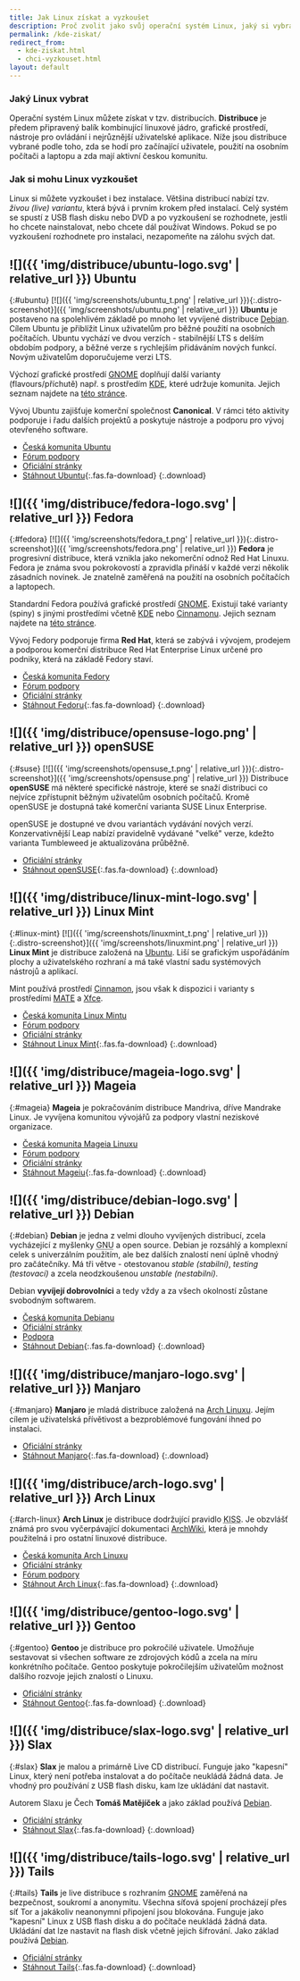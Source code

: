 ```yaml
---
title: Jak Linux získat a vyzkoušet
description: Proč zvolit jako svůj operační systém Linux, jaký si vybrat a jak se instaluje.
permalink: /kde-ziskat/
redirect_from:
  - kde-ziskat.html
  - chci-vyzkouset.html
layout: default
---
```

### Jaký Linux vybrat
Operační systém Linux můžete získat v tzv. distribucích. **Distribuce** je předem připravený balík kombinující linuxové jádro, grafické prostředí, nástroje pro ovládání i nejrůznější uživatelské aplikace. Níže jsou distribuce vybrané podle toho, zda se hodí pro začínající uživatele, použití na osobním počítači a laptopu a zda mají aktivní českou komunitu.

### Jak si mohu Linux vyzkoušet
Linux si můžete vyzkoušet i bez instalace. Většina distribucí nabízí tzv. *živou (live) variantu*, která bývá i prvním krokem před instalací. Celý systém se spustí z USB flash disku nebo DVD a po vyzkoušení se rozhodnete, jestli ho chcete nainstalovat, nebo chcete dál používat Windows. Pokud se po vyzkoušení rozhodnete pro instalaci, nezapomeňte na zálohu svých dat.

## ![]({{ 'img/distribuce/ubuntu-logo.svg' | relative_url }}) Ubuntu
{:#ubuntu}
[![]({{ 'img/screenshots/ubuntu_t.png' | relative_url }}){:.distro-screenshot}]({{ 'img/screenshots/ubuntu.png' | relative_url }})
**Ubuntu** je postaveno na spolehlivém základě po mnoho let vyvíjené distribuce [Debian](#debian). Cílem Ubuntu je přiblížit Linux uživatelům pro běžné použití na osobních počítačích. Ubuntu vychází ve dvou verzích - stabilnější LTS s delším obdobím podpory, a běžné verze s rychlejším přidáváním nových funkcí. Novým uživatelům doporučujeme verzi LTS.

Výchozí grafické prostředí [GNOME][GNOME] doplňují další varianty (flavours/příchutě) např. s prostředím [KDE][KDE], které udržuje komunita. Jejich seznam najdete na [této stránce](https://www.ubuntu.com/download/flavours).

Vývoj Ubuntu zajišťuje komerční společnost **Canonical**. V rámci této aktivity podporuje i řadu dalších projektů a poskytuje nástroje a podporu pro vývoj otevřeného software.

- [Česká komunita Ubuntu](https://www.ubuntu.cz/)
- [Fórum podpory](http://forum.ubuntu.cz/)
- [Oficiální stránky](https://www.ubuntu.com/)
- [Stáhnout Ubuntu](https://www.ubuntu.cz/ziskejte/stahnout){:.fas.fa-download}
{:.download}

## ![]({{ 'img/distribuce/fedora-logo.svg' | relative_url }}) Fedora
{:#fedora}
[![]({{ 'img/screenshots/fedora_t.png' | relative_url }}){:.distro-screenshot}]({{ 'img/screenshots/fedora.png' | relative_url }})
**Fedora** je progresivní distribuce, která vznikla jako nekomerční odnož Red Hat Linuxu. Fedora je známa svou pokrokovostí a zpravidla přináší v každé verzi několik zásadních novinek. Je znatelně zaměřená na použití na osobních počítačích a laptopech.

Standardní Fedora používá grafické prostředí [GNOME][GNOME]. Existují také varianty (spiny) s jinými prostředími včetně [KDE][KDE] nebo [Cinnamonu][Cinnamon]. Jejich seznam najdete na [této stránce](https://spins.fedoraproject.org/).

Vývoj Fedory podporuje firma **Red Hat**, která se zabývá i vývojem, prodejem a podporou komerční distribuce Red Hat Enterprise Linux určené pro podniky, která na základě Fedory staví.

- [Česká komunita Fedory](https://mojefedora.cz/)
- [Fórum podpory](https://forum.mojefedora.cz/)
- [Oficiální stránky](https://getfedora.org/)
- [Stáhnout Fedoru](https://mojefedora.cz/jak-stahnout/){:.fas.fa-download}
{:.download}

## ![]({{ 'img/distribuce/opensuse-logo.png' | relative_url }}) openSUSE
{:#suse}
[![]({{ 'img/screenshots/opensuse_t.png' | relative_url }}){:.distro-screenshot}]({{ 'img/screenshots/opensuse.png' | relative_url }})
Distribuce **openSUSE** má některé specifické nástroje, které se snaží distribuci co nejvíce zpřístupnit běžným uživatelům osobních počítačů. Kromě openSUSE je dostupná také komerční varianta SUSE Linux Enterprise.

openSUSE je dostupné ve dvou variantách vydávání nových verzí. Konzervativnější Leap nabízí pravidelně vydávané "velké" verze, kdežto varianta Tumbleweed je aktualizována průběžně.

- [Oficiální stránky](https://www.opensuse.org/)
- [Stáhnout openSUSE](https://www.opensuse.org/){:.fas.fa-download}
{:.download}

## ![]({{ 'img/distribuce/linux-mint-logo.svg' | relative_url }}) Linux Mint
{:#linux-mint}
[![]({{ 'img/screenshots/linuxmint_t.png' | relative_url }}){:.distro-screenshot}]({{ 'img/screenshots/linuxmint.png' | relative_url }})
**Linux Mint** je distribuce založená na [Ubuntu](#ubuntu). Liší se grafickým uspořádáním plochy a uživatelského rozhraní a má také vlastní sadu systémových nástrojů a aplikací.

Mint používá prostředí [Cinnamon][Cinnamon], jsou však k dispozici i varianty s prostředími [MATE][MATE] a [Xfce][Xfce].

- [Česká komunita Linux Mintu](https://www.linux-mint-czech.cz/)
- [Fórum podpory](https://forum.linux-mint-czech.cz/)
- [Oficiální stránky](https://www.linuxmint.com/)
- [Stáhnout Linux Mint](https://www.linux-mint-czech.cz/ke-stazeni/){:.fas.fa-download}
{:.download}

## ![]({{ 'img/distribuce/mageia-logo.svg' | relative_url }}) Mageia
{:#mageia}
**Mageia** je pokračováním distribuce Mandriva, dříve Mandrake Linux. Je vyvíjena komunitou vývojářů za podpory vlastní neziskové organizace.

- [Česká komunita Mageia Linuxu](https://mageia.cz/)
- [Fórum podpory](https://forum.mageia.cz/)
- [Oficiální stránky](https://www.mageia.org/)
- [Stáhnout Mageiu](https://mageia.cz/stahnout-mageia/){:.fas.fa-download}
{:.download}

## ![]({{ 'img/distribuce/debian-logo.svg' | relative_url }}) Debian
{:#debian}
**Debian** je jedna z velmi dlouho vyvíjených distribucí, zcela vycházející z myšlenky <abbr title="GNU is Not Unix">GNU</abbr> a open source. Debian je rozsáhlý a komplexní celek s univerzálním použitím, ale bez dalších znalostí není úplně vhodný pro začátečníky. Má tři větve - otestovanou *stable (stabilní)*, *testing (testovací)* a zcela neodzkoušenou *unstable (nestabilní)*.

Debian **vyvíjejí dobrovolníci** a tedy vždy a za všech okolností zůstane svobodným softwarem.

- [Česká komunita Debianu](https://www.debian.cz/)
- [Oficiální stránky](https://www.debian.org/)
- [Podpora](https://www.debian.org/support)
- [Stáhnout Debian](https://www.debian.org/distrib/){:.fas.fa-download}
{:.download}

## ![]({{ 'img/distribuce/manjaro-logo.svg' | relative_url }}) Manjaro
{:#manjaro}
**Manjaro** je mladá distribuce založená na [Arch Linuxu](#arch-linux). Jejím cílem je uživatelská přívětivost a bezproblémové fungování ihned po instalaci.

- [Oficiální stránky](https://manjaro.org/)
- [Stáhnout Manjaro](https://manjaro.org/get-manjaro/){:.fas.fa-download}
{:.download}

## ![]({{ 'img/distribuce/arch-logo.svg' | relative_url }}) Arch Linux
{:#arch-linux}
**Arch Linux** je distribuce dodržující pravidlo <abbr title="Keep it simple, stupid">KISS</abbr>. Je obzvlášť známá pro svou vyčerpávající dokumentaci [ArchWiki](https://wiki.archlinux.org/), která je mnohdy použitelná i pro ostatní linuxové distribuce.

- [Česká komunita Arch Linuxu](https://arch-linux.cz/)
- [Oficiální stránky](https://www.archlinux.org/)
- [Fórum podpory](https://forum.arch-linux.cz/)
- [Stáhnout Arch Linux](https://www.archlinux.org/download/){:.fas.fa-download}
{:.download}

## ![]({{ 'img/distribuce/gentoo-logo.svg' | relative_url }}) Gentoo
{:#gentoo}
**Gentoo** je distribuce pro pokročilé uživatele. Umožňuje sestavovat si všechen software ze zdrojových kódů a zcela na míru konkrétního počítače. Gentoo poskytuje pokročilejším uživatelům možnost dalšího rozvoje jejich znalostí o Linuxu.

- [Oficiální stránky](https://www.gentoo.org/)
- [Stáhnout Gentoo](https://www.gentoo.org/downloads/){:.fas.fa-download}
{:.download}

## ![]({{ 'img/distribuce/slax-logo.svg' | relative_url }}) Slax
{:#slax}
**Slax** je malou a primárně Live CD distribucí. Funguje jako "kapesní" Linux, který není potřeba instalovat a do počítače neukládá žádná data. Je vhodný pro používání z USB flash disku, kam lze ukládání dat nastavit.

Autorem Slaxu je Čech **Tomáš Matějíček** a jako základ používá [Debian](#debian).

- [Oficiální stránky](https://www.slax.org/)
- [Stáhnout Slax](https://www.slax.org/){:.fas.fa-download}
{:.download}

## ![]({{ 'img/distribuce/tails-logo.svg' | relative_url }}) Tails
{:#tails}
**Tails** je live distribuce s rozhraním [GNOME][GNOME] zaměřená na bezpečnost, soukromí a anonymitu. Všechna síťová spojení procházejí přes síť Tor a jakákoliv neanonymní připojení jsou blokována. Funguje jako "kapesní" Linux z USB flash disku a do počítače neukládá žádná data. Ukládání dat lze nastavit na flash disk včetně jejich šifrování. Jako základ používá [Debian](#debian).

- [Oficiální stránky](https://tails.boum.org/)
- [Stáhnout Tails](https://tails.boum.org/install/index.en.html){:.fas.fa-download}
{:.download}


[GNOME]: https://www.gnome.org/
[KDE]: https://www.kde.org/
[Cinnamon]: https://cs.wikipedia.org/wiki/Cinnamon
[Xfce]: https://xfce.org/
[MATE]: https://mate-desktop.org/
